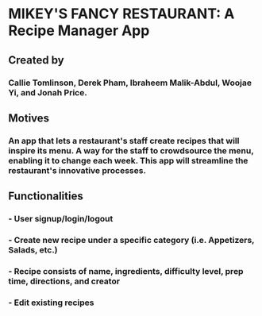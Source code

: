 # MIKEY'S FANCY RESTAURANT: A Recipe Manager App


## Created by

### Callie Tomlinson, Derek Pham, Ibraheem Malik-Abdul, Woojae Yi, and Jonah Price.


## Motives

### An app that lets a restaurant's staff create recipes that will inspire its menu. A way for the staff to crowdsource the menu, enabling it to change each week. This app will streamline the restaurant's innovative processes.


## Functionalities

### - User signup/login/logout
### - Create new recipe under a specific category (i.e. Appetizers, Salads, etc.)
### - Recipe consists of name, ingredients, difficulty level, prep time, directions, and creator
### - Edit existing recipes
